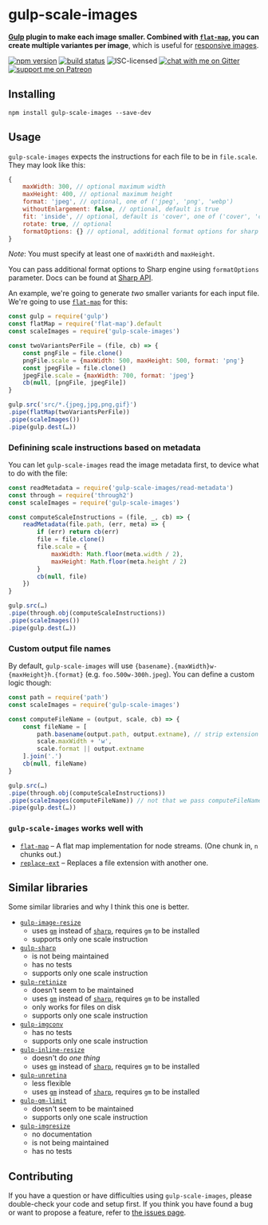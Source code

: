 # gulp-scale-images

**[Gulp](https://gulpjs.com) plugin to make each image smaller. Combined with [`flat-map`](https://npmjs.com/package/flat-map), you can create multiple variantes per image**, which is useful for [responsive images](https://developer.mozilla.org/en-US/docs/Learn/HTML/Multimedia_and_embedding/Responsive_images).

[![npm version](https://img.shields.io/npm/v/gulp-scale-images.svg)](https://www.npmjs.com/package/gulp-scale-images)
[![build status](https://api.travis-ci.org/derhuerst/gulp-scale-images.svg?branch=master)](https://travis-ci.org/derhuerst/gulp-scale-images)
![ISC-licensed](https://img.shields.io/github/license/derhuerst/gulp-scale-images.svg)
[![chat with me on Gitter](https://img.shields.io/badge/chat%20with%20me-on%20gitter-512e92.svg)](https://gitter.im/derhuerst)
[![support me on Patreon](https://img.shields.io/badge/support%20me-on%20patreon-fa7664.svg)](https://patreon.com/derhuerst)


## Installing

```shell
npm install gulp-scale-images --save-dev
```


## Usage

`gulp-scale-images` expects the instructions for each file to be in `file.scale`. They may look like this:

```js
{
	maxWidth: 300, // optional maximum width
	maxHeight: 400, // optional maximum height
	format: 'jpeg', // optional, one of ('jpeg', 'png', 'webp')
	withoutEnlargement: false, // optional, default is true
	fit: 'inside', // optional, default is 'cover', one of ('cover', 'contain', 'fill', 'inside', 'outside')
	rotate: true, // optional
	formatOptions: {} // optional, additional format options for sharp engine
}
```

*Note*: You must specify at least one of `maxWidth` and `maxHeight`.

You can pass additional format options to Sharp engine using `formatOptions` parameter. Docs can be found at [Sharp API](http://sharp.pixelplumbing.com/en/stable/api-output/).

An example, we're going to generate *two* smaller variants for each input file. We're going to use [`flat-map`](https://npmjs.com/package/flat-map) for this:

```js
const gulp = require('gulp')
const flatMap = require('flat-map').default
const scaleImages = require('gulp-scale-images')

const twoVariantsPerFile = (file, cb) => {
	const pngFile = file.clone()
	pngFile.scale = {maxWidth: 500, maxHeight: 500, format: 'png'}
	const jpegFile = file.clone()
	jpegFile.scale = {maxWidth: 700, format: 'jpeg'}
	cb(null, [pngFile, jpegFile])
}

gulp.src('src/*.{jpeg,jpg,png,gif}')
.pipe(flatMap(twoVariantsPerFile))
.pipe(scaleImages())
.pipe(gulp.dest(…))
```

### Definining scale instructions based on metadata

You can let `gulp-scale-images` read the image metadata first, to device what to do with the file:

```js
const readMetadata = require('gulp-scale-images/read-metadata')
const through = require('through2')
const scaleImages = require('gulp-scale-images')

const computeScaleInstructions = (file, _, cb) => {
	readMetadata(file.path, (err, meta) => {
		if (err) return cb(err)
		file = file.clone()
		file.scale = {
			maxWidth: Math.floor(meta.width / 2),
			maxHeight: Math.floor(meta.height / 2)
		}
		cb(null, file)
	})
}

gulp.src(…)
.pipe(through.obj(computeScaleInstructions))
.pipe(scaleImages())
.pipe(gulp.dest(…))
```

### Custom output file names

By default, `gulp-scale-images` will use `{basename}.{maxWidth}w-{maxHeight}h.{format}` (e.g. `foo.500w-300h.jpeg`). You can define a custom logic though:

```js
const path = require('path')
const scaleImages = require('gulp-scale-images')

const computeFileName = (output, scale, cb) => {
	const fileName = [
		path.basename(output.path, output.extname), // strip extension
		scale.maxWidth + 'w',
		scale.format || output.extname
	].join('.')
	cb(null, fileName)
}

gulp.src(…)
.pipe(through.obj(computeScaleInstructions))
.pipe(scaleImages(computeFileName)) // not that we pass computeFileName here
.pipe(gulp.dest(…))
```

### `gulp-scale-images` works well with

- [`flat-map`](https://www.npmjs.com/package/flat-map) – A flat map implementation for node streams. (One chunk in, `n` chunks out.)
- [`replace-ext`](https://www.npmjs.com/package/replace-ext) – Replaces a file extension with another one.


## Similar libraries

Some similar libraries and why I think this one is better.

- [`gulp-image-resize`](https://www.npmjs.com/package/gulp-image-resize)
	- uses [`gm`](https://npmjs.com/package/gm) instead of [`sharp`](https://npmjs.com/package/sharp), requires `gm` to be installed
	- supports only one scale instruction
- [`gulp-sharp`](https://www.npmjs.com/package/gulp-sharp)
	- is not being maintained
	- has no tests
	- supports only one scale instruction
- [`gulp-retinize`](https://www.npmjs.com/package/gulp-retinize)
	- doesn't seem to be maintained
	- uses [`gm`](https://npmjs.com/package/gm) instead of [`sharp`](https://npmjs.com/package/sharp), requires `gm` to be installed
	- only works for files on disk
	- supports only one scale instruction
- [`gulp-imgconv`](https://www.npmjs.com/package/gulp-imgconv)
	- has no tests
	- supports only one scale instruction
- [`gulp-inline-resize`](https://www.npmjs.com/package/gulp-inline-resize)
	- doesn't do *one thing*
	- uses [`gm`](https://npmjs.com/package/gm) instead of [`sharp`](https://npmjs.com/package/sharp), requires `gm` to be installed
- [`gulp-unretina`](https://www.npmjs.com/package/gulp-unretina)
	- less flexible
	- uses [`gm`](https://npmjs.com/package/gm) instead of [`sharp`](https://npmjs.com/package/sharp), requires `gm` to be installed
- [`gulp-gm-limit`](https://www.npmjs.com/package/gulp-gm-limit)
	- doesn't seem to be maintained
	- supports only one scale instruction
- [`gulp-imgresize`](https://www.npmjs.com/package/gulp-imgresize)
	- no documentation
	- is not being maintained
	- has no tests


## Contributing

If you have a question or have difficulties using `gulp-scale-images`, please double-check your code and setup first. If you think you have found a bug or want to propose a feature, refer to [the issues page](https://github.com/derhuerst/gulp-scale-images/issues).
